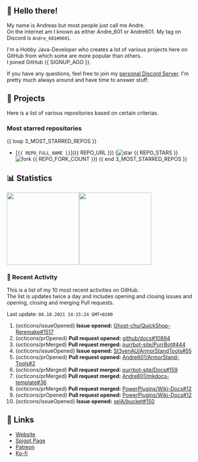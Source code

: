 <!-- Links -->
[purr]: https://purrbot.site
[discord]: https://discord.gg/6dazXp6
[website]: https://andre601.ch
[spigot]: https://www.spigotmc.org/resources/authors/56829/
[patreon]: https://patreon.com/andre_601
[ko-fi]: https://ko-fi.com/andre_601

<!-- SVGs -->
[star]: https://cdn.jsdelivr.net/gh/Readme-Workflows/Readme-Icons@main/icons/octicons/StarredRepository.svg
[fork]: https://cdn.jsdelivr.net/gh/Readme-Workflows/Readme-Icons@main/icons/octicons/ForkedRepository.svg

## 👋 Hello there!
My name is Andreas but most people just call me Andre.  
On the internet am I known as either Andre_601 or Andre601. My tag on Discord is `Andre_601#0601`.

I'm a Hobby Java-Developer who creates a lot of various projects here on GitHub from which some are more popular than others.  
I joined GitHub {{ SIGNUP_AGO }}.

If you have any questions, feel free to join my [personal Discord Server][discord]. I'm pretty much always around and have time to answer stuff.

## 📁 Projects
Here is a list of various repositories based on certain criterias.

### Most starred repositories

{{ loop 3_MOST_STARRED_REPOS }}
- [`{{ REPO_FULL_NAME }}`]({{ REPO_URL }}) (![star] {{ REPO_STARS }} ![fork] {{ REPO_FORK_COUNT }})
{{ end 3_MOST_STARRED_REPOS }}

## 📊 Statistics
<img height="195px" src="https://github-readme-stats.vercel.app/api?username=Andre601&show_icons=true&hide_rank=true&title_color=3498db&bg_color=ffffff00&text_color=718096&disable_animations=true"><img height="195px" src="https://github-readme-stats.vercel.app/api/top-langs?username=Andre601&layout=compact&title_color=3498db&bg_color=ffffff00&text_color=718096">

### 📜 Recent Activity
This is a list of my 10 most recent activities on GitHub.  
The list is updates twice a day and includes opening and closing issues and opening, closing and merging Pull requests.

<!--RECENT_ACTIVITY:last_update-->
Last update: `08.10.2021 14:15:24 GMT+0200`
<!--RECENT_ACTIVITY:last_update_end-->
<!--RECENT_ACTIVITY:start-->
1. {octicons/issueOpened} **Issue opened:** [Ghost-chu/QuickShop-Reremake#1517](https://github.com/Ghost-chu/QuickShop-Reremake/issues/1517)
2. {octicons/prOpened} **Pull request opened:** [github/docs#10894](https://github.com/github/docs/pull/10894)
3. {octicons/prMerged} **Pull request merged:** [purrbot-site/PurrBot#444](https://github.com/purrbot-site/PurrBot/pull/444)
4. {octicons/issueOpened} **Issue opened:** [St3venAU/ArmorStandTools#55](https://github.com/St3venAU/ArmorStandTools/issues/55)
5. {octicons/prOpened} **Pull request opened:** [Andre601/ArmorStand-Tools#2](https://github.com/Andre601/ArmorStand-Tools/pull/2)
6. {octicons/prMerged} **Pull request merged:** [purrbot-site/Docs#159](https://github.com/purrbot-site/Docs/pull/159)
7. {octicons/prMerged} **Pull request merged:** [Andre601/mkdocs-template#36](https://github.com/Andre601/mkdocs-template/pull/36)
8. {octicons/prMerged} **Pull request merged:** [PowerPlugins/Wiki-Docs#12](https://github.com/PowerPlugins/Wiki-Docs/pull/12)
9. {octicons/prOpened} **Pull request opened:** [PowerPlugins/Wiki-Docs#12](https://github.com/PowerPlugins/Wiki-Docs/pull/12)
10. {octicons/issueOpened} **Issue opened:** [xelA/bucket#150](https://github.com/xelA/bucket/issues/150)
<!--RECENT_ACTIVITY:end-->

## 🔗 Links
- [Website]
- [Spigot Page][spigot]
- [Patreon]
- [Ko-fi]
